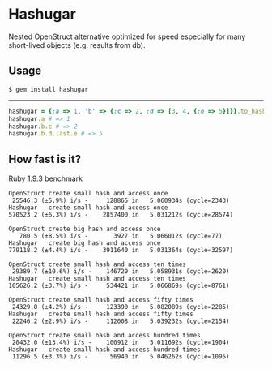Hashugar
========

Nested OpenStruct alternative optimized for speed especially for many short-lived objects (e.g. results from db).


Usage
-----

`$ gem install hashugar`

-----
```ruby
hashugar = {:a => 1, 'b' => {:c => 2, :d => [3, 4, {:e => 5}]}}.to_hashugar
hashugar.a # => 1
hashugar.b.c # => 2
hashugar.b.d.last.e # => 5
```

How fast is it?
---------------

Ruby 1.9.3 benchmark

    OpenStruct create small hash and access once
     25546.3 (±5.9%) i/s -     128865 in   5.060934s (cycle=2343)
    Hashugar   create small hash and access once
    570523.2 (±6.3%) i/s -    2857400 in   5.031212s (cycle=28574)

    OpenStruct create big hash and access once
       780.5 (±8.5%) i/s -       3927 in   5.066012s (cycle=77)
    Hashugar   create big hash and access once
    779118.2 (±4.4%) i/s -    3911640 in   5.031364s (cycle=32597)

    OpenStruct create small hash and access ten times
     29389.7 (±10.6%) i/s -    146720 in   5.058931s (cycle=2620)
    Hashugar   create small hash and access ten times
    105626.2 (±3.7%) i/s -     534421 in   5.066869s (cycle=8761)

    OpenStruct create small hash and access fifty times
     24329.8 (±4.2%) i/s -     123390 in   5.082089s (cycle=2285)
    Hashugar   create small hash and access fifty times
     22246.2 (±2.9%) i/s -     112008 in   5.039232s (cycle=2154)

    OpenStruct create small hash and access hundred times
     20432.0 (±13.4%) i/s -    100912 in   5.011692s (cycle=1904)
    Hashugar   create small hash and access hundred times
     11296.5 (±3.3%) i/s -      56940 in   5.046262s (cycle=1095)
